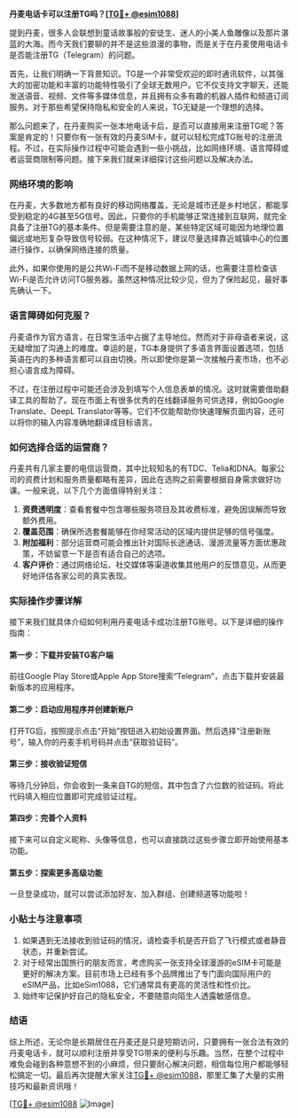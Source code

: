 **丹麦电话卡可以注册TG吗？[[TG💪+ @esim1088](https://t.me/s/esim1088)]**

提到丹麦，很多人会联想到童话故事般的安徒生、迷人的小美人鱼雕像以及那片湛蓝的大海。而今天我们要聊的并不是这些浪漫的事物，而是关于在丹麦使用电话卡是否能注册TG（Telegram）的问题。

首先，让我们明确一下背景知识。TG是一个非常受欢迎的即时通讯软件，以其强大的加密功能和丰富的功能特性吸引了全球无数用户。它不仅支持文字聊天，还能发送语音、视频、文件等多媒体信息，并且拥有众多有趣的机器人插件和频道订阅服务。对于那些希望保持隐私和安全的人来说，TG无疑是一个理想的选择。

那么问题来了，在丹麦购买一张本地电话卡后，是否可以直接用来注册TG呢？答案是肯定的！只要你有一张有效的丹麦SIM卡，就可以轻松完成TG账号的注册流程。不过，在实际操作过程中可能会遇到一些小挑战，比如网络环境、语言障碍或者运营商限制等问题。接下来我们就来详细探讨这些问题以及解决办法。

### 网络环境的影响

在丹麦，大多数地方都有良好的移动网络覆盖，无论是城市还是乡村地区，都能享受到稳定的4G甚至5G信号。因此，只要你的手机能够正常连接到互联网，就完全具备了注册TG的基本条件。但是需要注意的是，某些特定区域可能因为地理位置偏远或地形复杂导致信号较弱。在这种情况下，建议尽量选择靠近城镇中心的位置进行操作，以确保网络连接的质量。

此外，如果你使用的是公共Wi-Fi而不是移动数据上网的话，也需要注意检查该Wi-Fi是否允许访问TG服务器。虽然这种情况比较少见，但为了保险起见，最好事先确认一下。

### 语言障碍如何克服？

丹麦语作为官方语言，在日常生活中占据了主导地位。然而对于非母语者来说，这无疑增加了沟通上的难度。幸运的是，TG本身提供了多语言界面设置选项，包括英语在内的多种语言都可以自由切换。所以即使你是第一次接触丹麦市场，也不必担心语言成为障碍。

不过，在注册过程中可能还会涉及到填写个人信息表单的情况。这时就需要借助翻译工具的帮助了。现在市面上有很多优秀的在线翻译服务可供选择，例如Google Translate、DeepL Translator等等。它们不仅能帮助你快速理解页面内容，还可以将你的输入内容准确地翻译成目标语言。

### 如何选择合适的运营商？

丹麦共有几家主要的电信运营商，其中比较知名的有TDC、Telia和DNA。每家公司的资费计划和服务质量都略有差异，因此在选购之前需要根据自身需求做好功课。一般来说，以下几个方面值得特别关注：

1. **资费透明度**：查看套餐中包含哪些服务项目及其收费标准，避免因误解而导致额外费用。
2. **覆盖范围**：确保所选套餐能够在你经常活动的区域内提供足够的信号强度。
3. **附加福利**：部分运营商可能会推出针对国际长途通话、漫游流量等方面优惠政策，不妨留意一下是否有适合自己的选项。
4. **客户评价**：通过网络论坛、社交媒体等渠道收集其他用户的反馈意见，从而更好地评估各家公司的真实表现。

### 实际操作步骤详解

接下来我们就具体介绍如何利用丹麦电话卡成功注册TG账号。以下是详细的操作指南：

#### 第一步：下载并安装TG客户端
前往Google Play Store或Apple App Store搜索“Telegram”，点击下载并安装最新版本的应用程序。

#### 第二步：启动应用程序并创建新账户
打开TG后，按照提示点击“开始”按钮进入初始设置界面。然后选择“注册新账号”，输入你的丹麦手机号码并点击“获取验证码”。

#### 第三步：接收验证短信
等待几分钟后，你会收到一条来自TG的短信，其中包含了六位数的验证码。将此代码填入相应位置即可完成验证过程。

#### 第四步：完善个人资料
接下来可以自定义昵称、头像等信息，也可以直接跳过这些步骤立即开始使用基本功能。

#### 第五步：探索更多高级功能
一旦登录成功，就可以尝试添加好友、加入群组、创建频道等功能啦！

### 小贴士与注意事项

1. 如果遇到无法接收到验证码的情况，请检查手机是否开启了飞行模式或者静音状态，并重新尝试。
2. 对于经常出国旅行的朋友而言，考虑购买一张支持全球漫游的eSIM卡可能是更好的解决方案。目前市场上已经有多个品牌推出了专门面向国际用户的eSIM产品，比如eSim1088，它们通常具有更高的灵活性和性价比。
3. 始终牢记保护好自己的隐私安全，不要随意向陌生人透露敏感信息。

### 结语

综上所述，无论你是长期居住在丹麦还是只是短期访问，只要拥有一张合法有效的丹麦电话卡，就可以顺利注册并享受TG带来的便利与乐趣。当然，在整个过程中难免会碰到各种意想不到的小麻烦，但只要耐心解决问题，相信每位用户都能够轻松搞定一切。最后再次提醒大家关注[TG💪+ @esim1088](https://t.me/s/esim1088)，那里汇集了大量的实用技巧和最新资讯哦！

[[TG💪+ @esim1088](https://t.me/s/esim1088) ![Image](https://i.postimg.cc/4NQfJmqS/Snipaste-2025-05-13-00-14-12.png)]